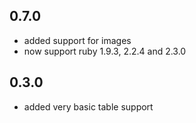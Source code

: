 0.7.0
-----
 - added support for images
 - now support ruby 1.9.3, 2.2.4 and 2.3.0

0.3.0
-----

 - added very basic table support
